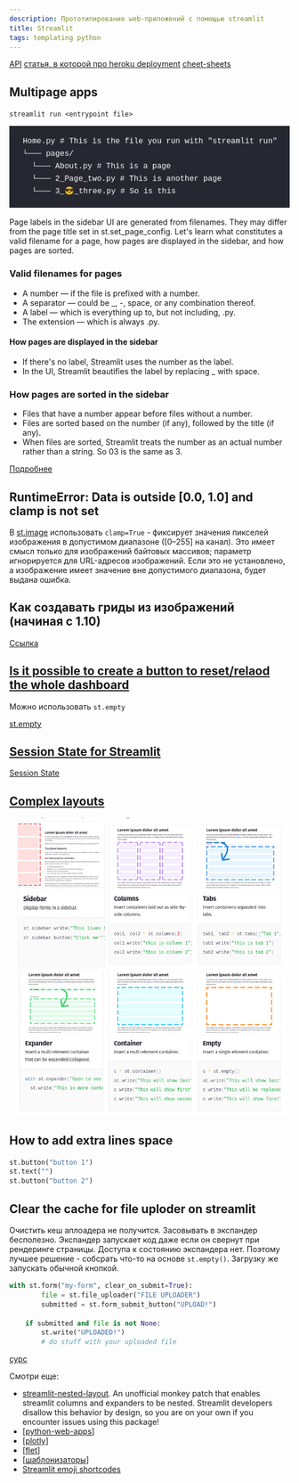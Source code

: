 ```yaml
---
description: Прототипирование web-приложений с помощью streamlit
title: Streamlit
tags: templating python
---
```

[API](https://docs.streamlit.io/en/stable/api.html)
[статья, в которой про heroku deployment](https://towardsdatascience.com/quickly-build-and-deploy-an-application-with-streamlit-988ca08c7e83)
[cheet-sheets](https://share.streamlit.io/daniellewisdl/streamlit-cheat-sheet/app.py)

## Multipage apps

`streamlit run <entrypoint file>`

![streamlite multypages](../attachments/2022-07-02-00-25-30.png)

Page labels in the sidebar UI are generated from filenames. They may differ from the page title set in st.set_page_config. Let's learn what constitutes a valid filename for a page, how pages are displayed in the sidebar, and how pages are sorted.

### Valid filenames for pages

- A number — if the file is prefixed with a number.
- A separator — could be _, -, space, or any combination thereof.
- A label — which is everything up to, but not including, .py.
- The extension — which is always .py.

#### How pages are displayed in the sidebar

- If there's no label, Streamlit uses the number as the label.
- In the UI, Streamlit beautifies the label by replacing _ with space.

### How pages are sorted in the sidebar

- Files that have a number appear before files without a number.
- Files are sorted based on the number (if any), followed by the title (if any).
- When files are sorted, Streamlit treats the number as an actual number rather than a string. So 03 is the same as 3.

[Подробнее](https://docs.streamlit.io/library/get-started/multipage-apps)

## RuntimeError: Data is outside [0.0, 1.0] and clamp is not set

В [st.image](https://docs.streamlit.io/library/api-reference/media/st.image) использовать `clamp=True` - фиксирует значения пикселей изображения в допустимом диапазоне ([0–255] на канал). Это имеет смысл только для изображений байтовых массивов; параметр игнорируется для URL-адресов изображений. Если это не установлено, а изображение имеет значение вне допустимого диапазона, будет выдана ошибка.

## Как создавать гриды из изображений (начиная с 1.10)

[Cсылка](https://blog.streamlit.io/introducing-new-layout-options-for-streamlit/)

## [Is it possible to create a button to reset/relaod the whole dashboard](https://discuss.streamlit.io/t/is-it-possible-to-create-a-button-to-reset-relaod-the-whole-dashboard/6615/3)

Можно использовать `st.empty`

[st.empty](https://docs.streamlit.io/library/api-reference/layout/st.empty)

## [Session State for Streamlit](https://blog.streamlit.io/session-state-for-streamlit/)

[Session State](https://docs.streamlit.io/library/api-reference/session-state)

## [Complex layouts](https://docs.streamlit.io/library/api-reference/layout)

![layouts](../attachments/2022-10-22-23-06-35.png)

## How to add extra lines space

```python
st.button("button 1")
st.text("")
st.button("button 2")
```

## Clear the cache for file uploder on streamlit

Очистить кеш аплоадера не получится. Засовывать в экспандер бесполезно. Экспандер запускает код даже если он свернут при рендеринге страницы. Доступа к состоянию экспандера нет. Поэтому лучшее решение - собсрать что-то на основе `st.empty()`. Загрузку же запускать обычной кнопкой.

```python
with st.form("my-form", clear_on_submit=True):
        file = st.file_uploader("FILE UPLOADER")
        submitted = st.form_submit_button("UPLOAD!")

    if submitted and file is not None:
        st.write("UPLOADED!")
        # do stuff with your uploaded file
```

[сурс](https://discuss.streamlit.io/t/clear-the-cache-for-file-uploder-on-streamlit/14304)

Смотри еще:

- [streamlit-nested-layout](https://github.com/joy13975/streamlit-nested-layout). An unofficial monkey patch that enables streamlit columns and expanders to be nested. Streamlit developers disallow this behavior by design, so you are on your own if you encounter issues using this package!
- [[python-web-apps]]
- [[plotly]]
- [[flet]]
- [[шаблонизаторы]]
- [Streamlit emoji shortcodes](https://streamlit-emoji-shortcodes-streamlit-app-gwckff.streamlit.app/)

[//begin]: # "Autogenerated link references for markdown compatibility"
[python-web-apps]: python-web-apps "Pyhon web app"
[plotly]: plotly "Plotly and dash"
[flet]: flet "Flet web apps"
[шаблонизаторы]: ..%2Flists%2F%D1%88%D0%B0%D0%B1%D0%BB%D0%BE%D0%BD%D0%B8%D0%B7%D0%B0%D1%82%D0%BE%D1%80%D1%8B "Шаблонизаторы"
[//end]: # "Autogenerated link references"